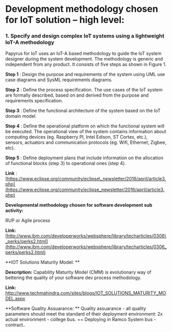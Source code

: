 # Development methodology chosen for IoT solution – high level:

### 1. Specify and design complex IoT systems using a lightweight IoT-A methodology

Papyrus for IoT uses an IoT-A based methodology to guide the IoT system designer during the system development. The methodology is generic and independent from any product. It consists of five steps as shown in Figure 1.

**Step 1** : Design the purpose and requirements of the system using UML use case diagrams and SysML requirements diagrams.

**Step 2** : Define the process specification. The use cases of the IoT system are formally described, based on and derived from the purpose and requirements specification.

**Step 3** : Define the functional architecture of the system based on the IoT domain model.

**Step 4** : Define the operational platform on which the functional system will be executed.
The operational view of the system contains information about computing devices (eg. Raspberry PI, Intel Edison, ST Cortex, etc.), sensors, actuators and communication protocols (eg. Wifi, Ethernet, Zigbee, etc).

**Step 5** : Define deployment plans that include information on the allocation of functional blocks (step 3) to operational ones (step 4).

**Link** : [https://www.eclipse.org/community/eclipse\_newsletter/2016/april/article3.php](https://www.eclipse.org/community/eclipse_newsletter/2016/april/article3.php)

**Developmental methodology chosen for software development sub activity:**

RUP or Agile process

**Link:** [http://www.ibm.com/developerworks/websphere/library/techarticles/0306\_perks/perks2.html](http://www.ibm.com/developerworks/websphere/library/techarticles/0306_perks/perks2.html)


**IOT Solutions Maturity Model: **

**Description:** Capability Maturity Model (CMM) is evolutionary way of bettering the quality of your software dev process methodology.

**Link:** http://www.techmahindra.com/sites/blogs/IOT_SOLUTIONS_MATURITY_MODEL.aspx


**Software Quality Assuarance: **
Quality assuarance - all quality parameters should meet the standard of their deployment environment: 2x actual environment - college bus. == Deploying in Ramco System bus - contract..


